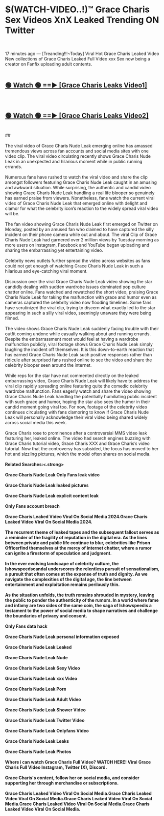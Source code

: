 # $(WATCH-VIDEO..!)™ Grace Charis Sex Videos XnX Leaked Trending ON Twitter<br>
<br>

17 minutes ago — [Treanding!!!~Today] Viral Hot Grace Charis Leaked Video New collections of Grace Charis Leaked Full Video xxx Sex now being a creator on Fanfix uploading adult contents.
<br>
 <br>

##  <a href="https://best2vid.blogspot.com?title=Grace_Charis">🟢 Watch 🟢 ==► [Grace Charis Leaks Video1]</a><br>
  <br>

##  <a href="https://best2vid.blogspot.com?title=Grace_Charis">🟢 Watch 🟢 ==► [Grace Charis Leaks Video2]</a><br>
  <br>
  ##
  <br>
  <br>
The viral video of Grace Charis Nude Leak emerging online has amassed tremendous views across fan accounts and social media sites with one video clip. The viral video circulating recently shows Grace Charis Nude Leak in an unexpected and hilarious moment while in public running errands.
<br><br>
Numerous fans have rushed to watch the viral video and share the clip amongst followers featuring Grace Charis Nude Leak caught in an amusing and awkward situation. While surprising, the authentic and candid video showing Grace Charis Nude Leak handling a real life blooper so genuinely has earned praise from viewers. Nonetheless, fans watch the current viral video of Grace Charis Nude Leak that emerged online with delight and clamor for what the celebrity icon’s reaction to the widely spread viral video will be.
<br><br>
The fan video showing Grace Charis Nude Leak first emerged on Twitter on Monday, posted by an amused fan who claimed to have captured the silly incident on their phone camera while out and about. The viral Clip of Grace Charis Nude Leak had garnered over 2 million views by Tuesday morning as more users on Instagram, Facebook and YouTube began uploading and sharing the embarrassing yet entertaining video.
<br><br>
Celebrity news outlets further spread the video across websites as fans could not get enough of watching Grace Charis Nude Leak in such a hilarious and eye-catching viral moment.
<br><br>
Discussion over the viral Grace Charis Nude Leak video showing the star candidly dealing with sudden wardrobe issues dominated pop culture chatter online. Fans watched and rewatched the short video, praising Grace Charis Nude Leak for taking the malfunction with grace and humor even as cameras captured the celebrity video now flooding timelines. Some fans have scrutinized the viral clip, trying to discern what exactly led to the star appearing in such a silly viral video, seemingly unaware they were being filmed.
<br><br>
The video shows Grace Charis Nude Leak suddenly facing trouble with their outfit coming undone while casually walking about and running errands. Despite the embarrassment most would feel at having a wardrobe malfunction publicly, viral footage shows Grace Charis Nude Leak simply laughing the incident off themselves. It is this down-to-earth reaction that has earned Grace Charis Nude Leak such positive responses rather than ridicule after surprised fans rushed online to see the video and share the celebrity blooper seen around the internet.
<br><br>
While reps for the star have not commented directly on the leaked embarrassing video, Grace Charis Nude Leak will likely have to address the viral clip rapidly spreading online featuring quite the comedic celebrity wardrobe malfunction. Fans eagerly watch and share the video showing Grace Charis Nude Leak handling the potentially humiliating public incident with such grace and humor, hoping the star also sees the humor in their candid moment going viral too. For now, footage of the celebrity video continues circulating with fans clamoring to know if Grace Charis Nude Leak will personally acknowledge their viral video being shared widely across social media this week.
<br><br>
Grace Charis rose to prominence after a controversial MMS video leak featuring her, leaked online. The video had search engines buzzing with Grace Charis tutorial video, Grace Charis XXX and Grace Charis’s video tutorial. Now that the controversy has subsided, the focus has moved to her hot and sizzling pictures, which the model often shares on social media.
<br><br>
<strong>Related Searches:<.strong>
<br><br>
Grace Charis Nude Leak Only Fans leak video
<br><br>
Grace Charis Nude Leak leaked pictures
<br><br>
Grace Charis Nude Leak explicit content leak
<br><br>
Only Fans account breach
<br><br>
Grace Charis Leaked Video Viral On Social Media 2024.Grace Charis Leaked Video Viral On Social Media 2024.
<br><br>
The recurrent theme of leaked tapes and the subsequent fallout serves as a reminder of the fragility of reputation in the digital era. As the lines between private and public life continue to blur, celebrities like Prison Officerfind themselves at the mercy of internet chatter, where a rumor can ignite a firestorm of speculation and judgment.
<br><br>
In the ever evolving landscape of celebrity culture, the Ishowspeedscandal underscores the relentless pursuit of sensationalism, a pursuit that often comes at the expense of truth and dignity. As we navigate the complexities of the digital age, the line between entertainment and exploitation remains perilously thin.
<br><br>
As the situation unfolds, the truth remains shrouded in mystery, leaving the public to ponder the authenticity of the rumors. In a world where fame and infamy are two sides of the same coin, the saga of Ishowspeedis a testament to the power of social media to shape narratives and challenge the boundaries of privacy and consent.
<br><br>
Only Fans data hack
<br><br>
Grace Charis Nude Leak personal information exposed
<br><br>
Grace Charis Nude Leak Leaked
<br><br>
Grace Charis Nude Leak Nude
<br><br>
Grace Charis Nude Leak Sexy Video
<br><br>
Grace Charis Nude Leak xxx Video
<br><br>
Grace Charis Nude Leak Porn
<br><br>
Grace Charis Nude Leak Adult Video
<br><br>
Grace Charis Nude Leak Shower Video
<br><br>
Grace Charis Nude Leak Twitter Video
<br><br>
Grace Charis Nude Leak Onlyfans Video
<br><br>
Grace Charis Nude Leak Leaks
<br><br>
Grace Charis Nude Leak Photos
<br><br>
Where i can watch Grace Charis Full Video? WATCH HERE! Viral Grace Charis Full Video Instagram, Twitter (X), Discord.
<br><br>
Grace Charis's content, follow her on social media, and consider supporting her through merchandise or subscriptions.
<br><br>
Grace Charis Leaked Video Viral On Social Media.Grace Charis Leaked Video Viral On Social Media.Grace Charis Leaked Video Viral On Social Media.Grace Charis Leaked Video Viral On Social Media.Grace Charis Leaked Video Viral On Social Media.